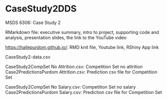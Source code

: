 # CaseStudy2DDS
MSDS 6306: Case Study 2 

RMarkdown file: executive summary, intro to project, supporting code and analysis, presentation slides, the link to the YouTube video 

https://hallepurdom.github.io/: RMD knit file, Youtube link, RShiny App link

CaseStudy2-data.csv

CaseStudy2CompSet No Attrition.csv: Competition Set no attrition
Case2PredictionsPurdom Attrition.csv: Prediction csv file for Competition Set

CaseStudy2CompSet No Salary.csv: Competition Set no salary
Case2PredictionsPurdom Salary.csv: Prediction csv file for Competition Set
